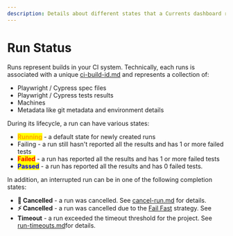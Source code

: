 ```yaml
---
description: Details about different states that a Currents dashboard run can have
---
```


# Run Status

Runs represent builds in your CI system. Technically, each runs is associated with a unique [ci-build-id.md](../../guides/ci-build-id.md "mention") and represents a collection of:

* Playwright / Cypress spec files
* Playwright / Cypress tests results
* Machines
* Metadata like git metadata and environment details

During its lifecycle, a run can have various states:

* <mark style="color:orange;">**Running**</mark> - a default state for newly created runs
* Failing - a run still hasn't reported all the results and has 1 or more failed tests
* <mark style="color:red;">**Failed**</mark> - a run has reported all the results and has 1 or more failed tests
* <mark style="color:blue;">**Passed**</mark> - a run has reported all the results and has 0 failed tests.

In addition, an interrupted run can be in one of the following completion states:

* **👤 Cancelled** - a run was cancelled. See [cancel-run.md](cancel-run.md "mention") for details.
* **⚡️ Cancelled** - a run was cancelled due to the [Fail Fast](../../guides/parallelization/fail-fast-strategy.md) strategy. See&#x20;
* **Timeout** - a run exceeded the timeout threshold for the project. See [run-timeouts.md](run-timeouts.md "mention")for details.
